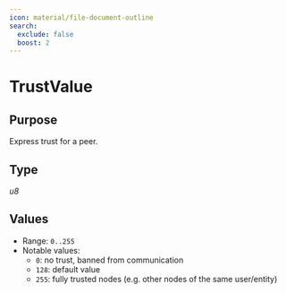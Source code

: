 ```yaml
---
icon: material/file-document-outline
search:
  exclude: false
  boost: 2
---
```


# TrustValue

## Purpose

Express trust for a peer.

## Type

*u8*

## Values

- Range: `0..255`
- Notable values:
  - `0`: no trust, banned from communication
  - `128`: default value
  - `255`: fully trusted nodes (e.g. other nodes of the same user/entity)
